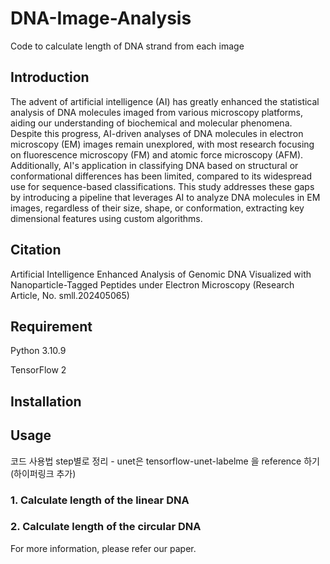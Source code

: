 # DNA-Image-Analysis


Code to calculate length of DNA strand from each image


## Introduction
The advent of artificial intelligence (AI) has greatly enhanced the statistical analysis of DNA molecules imaged from various microscopy platforms, aiding our understanding of biochemical and molecular phenomena. Despite this progress, AI-driven analyses of DNA molecules in electron microscopy (EM) images remain unexplored, with most research focusing on fluorescence microscopy (FM) and atomic force microscopy (AFM). Additionally, AI's application in classifying DNA based on structural or conformational differences has been limited, compared to its widespread use for sequence-based classifications. This study addresses these gaps by introducing a pipeline that leverages AI to analyze DNA molecules in EM images, regardless of their size, shape, or conformation, extracting key dimensional features using custom algorithms.


## Citation
Artificial Intelligence Enhanced Analysis of Genomic DNA Visualized with Nanoparticle-Tagged Peptides under Electron Microscopy (Research Article, No. smll.202405065)


## Requirement
Python 3.10.9

TensorFlow 2


## Installation


## Usage
코드 사용법 step별로 정리 - unet은 tensorflow-unet-labelme 을 reference 하기 (하이퍼링크 추가)


### 1. Calculate length of the linear DNA


### 2. Calculate length of the circular DNA


For more information, please refer our paper.
